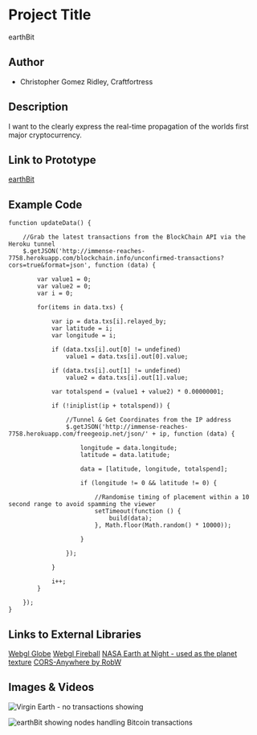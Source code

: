 # Project Title
earthBit

## Author
- Christopher Gomez Ridley, Craftfortress

## Description
I want to the clearly express the real-time propagation of the worlds first major cryptocurrency.

## Link to Prototype
[earthBit](http://www.earthbit.net)

## Example Code
```
function updateData() {

    //Grab the latest transactions from the BlockChain API via the Heroku tunnel
    $.getJSON('http://immense-reaches-7758.herokuapp.com/blockchain.info/unconfirmed-transactions?cors=true&format=json', function (data) {

        var value1 = 0;
        var value2 = 0;
        var i = 0;

        for(items in data.txs) {
        
            var ip = data.txs[i].relayed_by;
            var latitude = i;
            var longitude = i;
        
            if (data.txs[i].out[0] != undefined)
                value1 = data.txs[i].out[0].value;

            if (data.txs[i].out[1] != undefined)
                value2 = data.txs[i].out[1].value;

            var totalspend = (value1 + value2) * 0.00000001;

            if (!iniplist(ip + totalspend)) {

                //Tunnel & Get Coordinates from the IP address
                $.getJSON('http://immense-reaches-7758.herokuapp.com/freegeoip.net/json/' + ip, function (data) {

                    longitude = data.longitude;
                    latitude = data.latitude;

                    data = [latitude, longitude, totalspend];

                    if (longitude != 0 && latitude != 0) {

                        //Randomise timing of placement within a 10 second range to avoid spamming the viewer
                        setTimeout(function () {
                            build(data);
                        }, Math.floor(Math.random() * 10000));

                    }

                });

            }

            i++;
        }

    });
}
```

## Links to External Libraries
[Webgl Globe](https://github.com/dataarts/webgl-globe "Webgl Globe")
[Webgl Fireball](http://alteredqualia.com/three/examples/webgl_shader_fireball.html "Webgl FireBall")
[NASA Earth at Night - used as the planet texture](http://www.nasa.gov/mission_pages/NPP/news/earth-at-night.html)
[CORS-Anywhere by RobW](https://github.com/Rob--W/cors-anywhere)


## Images & Videos


![Virgin Earth - no transactions showing](https://raw.githubusercontent.com/craftfortress/devart-template/master/project_images/Capture0.jpg "Virgin Earth")

![earthBit showing nodes handling Bitcoin transactions](https://raw.githubusercontent.com/craftfortress/devart-template/master/project_images/Capture1.JPG)
